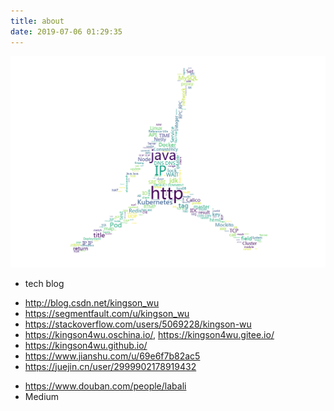```yaml
---
title: about
date: 2019-07-06 01:29:35
---
```


![](word_cloud.png)

+ tech blog 
 - <http://blog.csdn.net/kingson_wu>
 - <https://segmentfault.com/u/kingson_wu>
 - <https://stackoverflow.com/users/5069228/kingson-wu>
 - <https://kingson4wu.oschina.io/>, <https://kingson4wu.gitee.io/>
 - <https://kingson4wu.github.io/>
 - <https://www.jianshu.com/u/69e6f7b82ac5>
 - <https://juejin.cn/user/2999902178919432>

+ <https://www.douban.com/people/labali>
+ Medium
